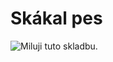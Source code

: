 <!DOCTYPE html>
<html>
<body>

  <h1>Skákal pes</h1>
  <img src="https://i.pinimg.com/originals/a9/5b/d5/a95bd58ee1b4d75445f7414e069e1b17.png" alt="Miluji tuto skladbu.">

   

</body>
</html>
